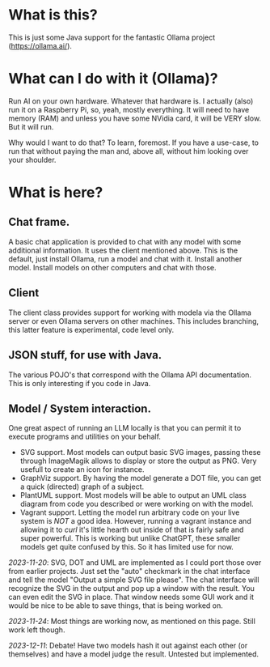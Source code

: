 # What is this?
This is just some Java support for the fantastic Ollama project (https://ollama.ai/).

# What can I do with it (Ollama)?
Run AI on your own hardware. Whatever that hardware is. I actually (also) run it on a Raspberry Pi, so, yeah, mostly everything. It will need to have memory (RAM) and unless you have some NVidia card, it will be VERY slow. But it will run.

Why would I want to do that? To learn, foremost. If you have a use-case, to run that without paying the man and, above all, without him looking over your shoulder.

# What is here?

## Chat frame.
A basic chat application is provided to chat with any model with some additional information.
It uses the client mentioned above.
This is the default, just install Ollama, run a model and chat with it. Install another model. Install models on other computers and chat with those.

## Client
The client class provides support for working with modela via the Ollama server or even Ollama servers on other machines. This includes branching, this latter feature is experimental, code level only.

## JSON stuff, for use with Java.
The various POJO's that correspond with the Ollama API documentation. This is only interesting if you code in Java.

## Model / System interaction.
One great aspect of running an LLM locally is that you can permit it to execute programs and
utilities on your behalf.
- SVG support. Most models can output basic SVG images, passing these through ImageMagik allows to display or store the output as PNG. Very usefull to create an icon for instance.
- GraphViz support. By having the model generate a DOT file, you can get a quick (directed) graph of a subject.
- PlantUML support. Most models will be able to output an UML
class diagram from code you described or were working on with the model.
- Vagrant support. Letting the model run arbitrary code on your live system is *NOT* a good idea. However, running a vagrant instance and allowing it to _curl_ it's little hearth out inside of that is fairly safe and super powerful. This is working but unlike ChatGPT, these smaller models get quite confused by this. So it has limited use for now.

_2023-11-20_: SVG, DOT and UML are implemented as I could port those over from
earlier projects. Just set the "auto" checkmark in the chat interface
and tell the model "Output a simple SVG file please". The chat interface
will recognize the SVG in the output and pop up a window with the result.
You can even edit the SVG in place.
That window needs some GUI work and it would be nice to be able to save things,
that is being worked on.

_2023-11-24_: Most things are working now, as mentioned on this page. Still work left though.

_2023-12-11_: Debate! Have two models hash it out against each other (or themselves) and have a model judge the result. Untested but implemented.
